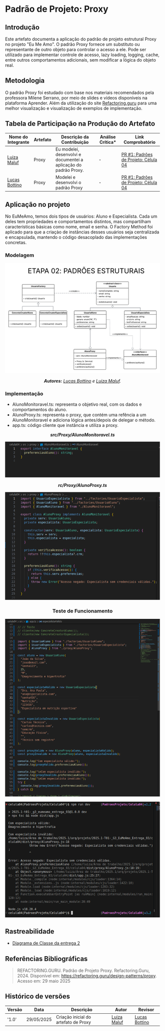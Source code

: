 # __Padrão de Projeto: Proxy__

## __Introdução__

Este artefato documenta a aplicação do padrão de projeto estrutural Proxy no projeto "Eu Me Amo". O padrão Proxy fornece um substituto ou representante de outro objeto para controlar o acesso a ele. Pode ser utilizado para implementar controle de acesso, lazy loading, logging, cache, entre outros comportamentos adicionais, sem modificar a lógica do objeto real.

## __Metodologia__

O padrão Proxy foi estudado com base nos materiais recomendados pela professora Milene Serrano, por meio de slides e vídeos disponíveis na plataforma Aprender. Além da utilização do site [Refactoring.guru](https://refactoring.guru/pt-br/design-patterns/factory-method) para uma melhor visualização e visualização de exemplos de implementação.


## __Tabela de Participação na Produção do Artefato__


<center>

| <center>Nome do<br>Integrante | <center>Artefato | <center>Descrição da<br>Contribuição | <center>Análise Crítica* | <center>Link Comprobatório |
|------------|----------|------------|------------|---------|
|  [Luiza Maluf]()| Proxy | Eu modelei, desenvolvi e documentei a aplicação do padrão Proxy. | - | [PR #1: Padrões de Projeto: Célula 04](https://github.com/UnBArqDsw2025-1-Turma01/2025.1-T01-_G3_EuMeAmo_Entrega_03/pull/1) |
|  [Lucas Bottino]() | Proxy | Modelei e desenvolvi o padrão Proxy | - | [PR #1: Padrões de Projeto: Célula 04](https://github.com/UnBArqDsw2025-1-Turma01/2025.1-T01-_G3_EuMeAmo_Entrega_03/pull/1) |

</center>

## __Aplicação no projeto__

No EuMeAmo, temos dois tipos de usuários: Aluno e Especialista. Cada um deles tem propriedades e comportamentos distintos, mas compartilham características básicas como nome, email e senha. O Factory Method foi aplicado para que a criaçào de instâncias desses usuários seja centralizada e encapsulada, mantendo o código desacoplado das implementações concretas.


### __Modelagem__

<center>

![Diagrama de classe - Módulo Usuário](../assets/celula04/proxy/classeProxy.png)

_**Autores:** [Lucas Bottino]() e [Luiza Maluf]()._
</center>

### __Implementação__

- AlunoMonitoravel.ts: representa o objetivo real, com os dados e comportamentos do aluno.
- AlunoProxy.ts: representa o proxy, que contém uma refência a um AlunoMonitoravel e adiciona lógica antes/depois de delegar o método.
- app.ts: código cliente que instância e utiliza a proxy.

<center>

_**src/Proxy/AlunoMonitoravel.ts**_

![src/Proxy/AlunoMonitoravel.ts](../assets/celula04/proxy/alunoMonitoravel.png)

_**rc/Proxy/AlunoProxy.ts**_

![src/Proxy/AlunoProxy.ts](../assets/celula04/proxy/alunoProxy.png)

### __Teste de Funcionamento__

![src/app.ts](../assets/celula04/proxy/appProxy.png)

![Resultado do Teste](../assets/celula04/proxy/testeProx.png)



</center>

## __Rastreabilidade__

- [Diagrama de Classe da entrega 2](https://unbarqdsw2025-1-turma01.github.io/2025.1-T01-_G3_EuMeAmo_Entrega_02/#/Modelagem/2.1.1.DiagramaDeClasses)

## __Referências Bibliográficas__

> REFACTORING.GURU. Padrão de Projeto Proxy. Refactoring.Guru, 2024. Disponível em: https://refactoring.guru/design-patterns/proxy. Acesso em: 29 maio 2025

## __Histórico de versões__

| Versão | Data | Descrição | Autor | Revisor |
|--------|------|-----------|-------|---------|
| '1.0'  | 29/05/2025 | Criação inicial do artefato de Proxy| [Luiza Maluf]() | [Lucas Bottino]()| 